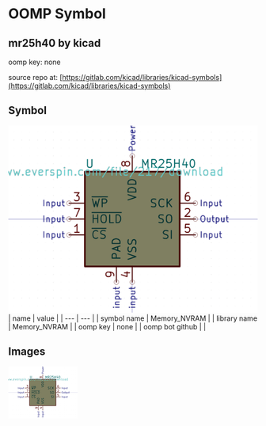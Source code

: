 # OOMP Symbol  
## mr25h40  by kicad  
  
oomp key: none  
  
source repo at: [https://gitlab.com/kicad/libraries/kicad-symbols](https://gitlab.com/kicad/libraries/kicad-symbols)  
## Symbol  
  
[![working.png](working_600.png)](working.png)  
| name | value | 
| --- | --- | 
| symbol name | Memory_NVRAM | 
| library name | Memory_NVRAM | 
| oomp key | none | 
| oomp bot github |  | 
## Images  
  
[![working.png](working_140.png)](working.png)  

